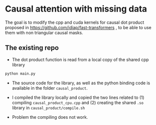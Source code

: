 # Causal attention with missing data
The goal is to modify the cpp and cuda kernels for causal dot product proposed in https://github.com/idiap/fast-transformers , to be able to use them with non triangular causal masks.

## The existing repo
- The dot product function is read from a local copy of the shared cpp library 
```bash
python main.py
```
- The source code for the library, as well as the python binding code is available in the folder `causal_product`. 

- I compiled the library locally and copied the two lines related to (1) compiling `causal_product_cpu.cpp` and (2) creating the shared `.so` library in `causal_product/compile.sh`

- Problem the compiling does not work.